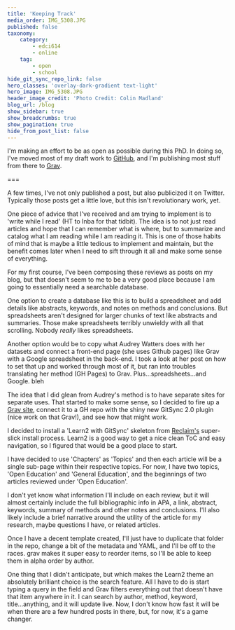```yaml
---
title: 'Keeping Track'
media_order: IMG_5308.JPG
published: false
taxonomy:
    category:
        - edci614
        - online
    tag:
        - open
        - school
hide_git_sync_repo_link: false
hero_classes: 'overlay-dark-gradient text-light'
hero_image: IMG_5308.JPG
header_image_credit: 'Photo Credit: Colin Madland'
blog_url: /blog
show_sidebar: true
show_breadcrumbs: true
show_pagination: true
hide_from_post_list: false
---
```


I'm making an effort to be as open as possible during this PhD. In doing so, I've moved most of my draft work to [GitHub](https://github.com/cmadland), and I'm publishing most stuff from there to [Grav](https://grav.madland.ca).

===

A few times, I've not only published a post, but also publicized it on Twitter. Typically those posts get a little love, but this isn't revolutionary work, yet.

One piece of advice that I've received and am trying to implement is to 'write while I read' (HT to Inba for that tidbit). The idea is to not just read articles and hope that I can remember what is where, but to summarize and catalog what I am reading while I am reading it. This is one of those habits of mind that is maybe a little tedious to implement and maintain, but the benefit comes later when I need to sift through it all and make some sense of everything.

For my first course, I've been composing these reviews as posts on my blog, but that doesn't seem to me to be a very good place because I am going to essentially need a searchable database.

One option to create a database like this is to build a spreadsheet and add details like  abstracts, keywords, and notes on methods and conclusions. But spreadsheets aren't designed for larger chunks of text like abstracts and summaries. Those make spreadsheets terribly unwieldy with all that scrolling. Nobody *really* likes spreadsheets.

Another option would be to copy what Audrey Watters does with her datasets and connect a front-end page (she uses Github pages) like Grav with a Google spreadsheet in the back-end. I took a look at her post on how to set that up and worked through most of it, but ran into troubles translating her method (GH Pages) to Grav. Plus...spreadsheets...and Google. bleh

The idea that I did glean from Audrey's method is to have separate sites for separate uses. That started to make some sense, so I decided to fire up a [Grav site](grav.madland.ca/articles), connect it to a GH repo with the shiny new GitSync 2.0 plugin (nice work on that Grav!), and see how that might work.

I decided to install a 'Learn2 with GitSync' skeleton from [Reclaim's](https://reclaimhosting.com) super-slick install process. Learn2 is a good way to get a nice clean ToC and easy navigation, so I figured that would be a good place to start.

I have decided to use 'Chapters' as 'Topics' and then each article will be a single sub-page within their respective topics. For now, I have two topics, 'Open Education' and 'General Education', and the beginnings of two articles reviewed under 'Open Education'.

I don't yet know what information I'll include on each review, but it will almost certainly include the full bibliographic info in APA, a link, abstract, keywords, summary of methods and other notes and conclusions. I'll also likely include a brief narrative around the utility of the article for my research, maybe questions I have, or related articles.

Once I have a decent template created, I'll just have to duplicate that folder in the repo, change a bit of the metadata and YAML, and I'll be off to the races. grav makes it super easy to reorder items, so I'll be able to keep them in alpha order by author.

One thing that I didn't anticipate, but which makes the Learn2 theme an absolutely brilliant choice is the search feature. All I have to do is start typing a query in the field and Grav filters everything out that doesn't have that item anywhere in it. I can search by author, method, keyword, title...anything, and it will update live. Now, I don't know how fast it will be when there are a few hundred posts in there, but, for now, it's a game changer.
